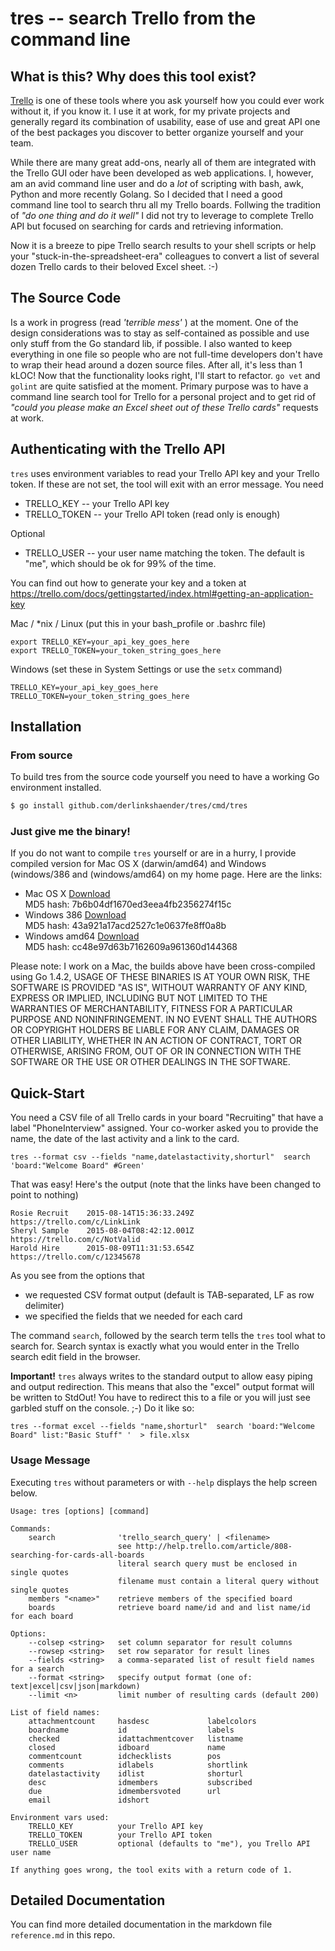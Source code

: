 
# tres -- search Trello from the command line

## What is this? Why does this tool exist?

[Trello](http://www.trello.com) is one of these tools where you ask yourself how you could ever work without it, if you know it.
I use it at work, for my private projects and generally regard its combination of usability, ease of use and great API one
of the best packages you discover to better organize yourself and your team.

While there are many great add-ons, nearly all of them are integrated with the Trello GUI oder have been developed as web applications.
I, however, am an avid command line user and do a *lot* of scripting with bash, awk, Python and more recently Golang. So I decided
that I need a good command line tool to search thru all my Trello boards. Follwing the tradition of _"do one thing and do it well"_
I did not try to leverage to complete Trello API but focused on searching for cards and retrieving information.

Now it is a breeze to pipe Trello search results to your shell scripts or help your "stuck-in-the-spreadsheet-era" colleagues
to convert a list of several dozen Trello cards to their beloved Excel sheet. :-)

## The Source Code

Is a work in progress (read _'terrible mess'_ <g>) at the moment. One of the design considerations was to stay as self-contained as possible and use
only stuff from the Go standard lib, if possible. I also wanted to keep everything in one file so people who are not
full-time developers don't have to wrap their head around a dozen source files. After all, it's less than 1 kLOC!
Now that the functionality looks right, I'll start to refactor. `go vet` and `golint` are quite satisfied at the moment.
Primary purpose was to have a command line search tool for Trello for a personal project and to get rid of _"could you please
make an Excel sheet out of these Trello cards"_ requests at work.

## Authenticating with the Trello API

`tres` uses environment variables to read your Trello API key and your Trello token. If these are not set, the tool
will exit with an error message. You need

 * TRELLO_KEY -- your Trello API key
 * TRELLO_TOKEN -- your Trello API token (read only is enough)

Optional

 * TRELLO_USER -- your user name matching the token. The default is "me", which should be ok for 99% of the time.

You can find out how to generate your key and a token at https://trello.com/docs/gettingstarted/index.html#getting-an-application-key

Mac / *nix / Linux (put this in your bash_profile or .bashrc file)

    export TRELLO_KEY=your_api_key_goes_here
    export TRELLO_TOKEN=your_token_string_goes_here

Windows (set these in System Settings or use the `setx` command)

    TRELLO_KEY=your_api_key_goes_here
    TRELLO_TOKEN=your_token_string_goes_here

## Installation

### From source

To build tres from the source code yourself you need to have a working Go environment installed.

```bash
$ go install github.com/derlinkshaender/tres/cmd/tres
```

### Just give me the binary!

If you do not want to compile `tres` yourself or are in a hurry,
I provide compiled version for Mac OS X (darwin/amd64) and Windows (windows/386 and (windows/amd64) on my home page.
Here are the links:

 * Mac OS X [Download](http://www.arminhanisch.de/downloads/tres/macosx.zip)<br>
   MD5 hash: 7b6b04df1670ed3eea4fb2356274f15c
 * Windows 386 [Download](http://www.arminhanisch.de/downloads/tres/win32.zip)<br>
   MD5 hash: 43a921a17acd2527c1e0637fe8ff0a8b
 * Windows amd64 [Download](http://www.arminhanisch.de/downloads/tres/win64.zip)<br>
   MD5 hash: cc48e97d63b7162609a961360d144368

Please note: I work on a Mac, the builds above have been cross-compiled using Go 1.4.2,
USAGE OF THESE BINARIES IS AT YOUR OWN RISK, THE SOFTWARE IS PROVIDED "AS IS",
WITHOUT WARRANTY OF ANY KIND, EXPRESS OR IMPLIED, INCLUDING BUT NOT LIMITED TO
THE WARRANTIES OF MERCHANTABILITY, FITNESS FOR A PARTICULAR PURPOSE AND NONINFRINGEMENT.
IN NO EVENT SHALL THE AUTHORS OR COPYRIGHT HOLDERS BE LIABLE FOR ANY CLAIM, DAMAGES
OR OTHER LIABILITY, WHETHER IN AN ACTION OF CONTRACT, TORT OR OTHERWISE, ARISING FROM,
OUT OF OR IN CONNECTION WITH THE SOFTWARE OR THE USE OR OTHER DEALINGS IN THE SOFTWARE.

## Quick-Start

You need a CSV file of all Trello cards in your board "Recruiting" that have a label "PhoneInterview" assigned. Your  co-worker
asked you to provide the name, the date of the last activity and a link to the card.

    tres --format csv --fields "name,datelastactivity,shorturl"  search 'board:"Welcome Board" #Green'

That was easy! Here's the output (note that the links have been changed to point to nothing)

    Rosie Recruit    2015-08-14T15:36:33.249Z    https://trello.com/c/LinkLink
    Sheryl Sample    2015-08-04T08:42:12.001Z    https://trello.com/c/NotValid
    Harold Hire      2015-08-09T11:31:53.654Z    https://trello.com/c/12345678

As you see from the options that

 * we requested CSV format output (default is TAB-separated, LF as row delimiter)
 * we specified the fields that we needed for each card

The command `search`, followed by the search term tells the `tres` tool what to search for.
Search syntax is exactly what you would enter in the Trello search edit field in the browser.

**Important!** `tres` always writes to the standard output to allow easy piping and output redirection.
This means that also the "excel" output format will be written to StdOut! You have to redirect this
to a file or you will just see garbled stuff on the console. ;-) Do it like so:

    tres --format excel --fields "name,shorturl"  search 'board:"Welcome Board" list:"Basic Stuff" '  > file.xlsx


### Usage Message

Executing `tres` without parameters or with `--help` displays the help screen below.


    Usage: tres [options] [command]

    Commands:
        search              'trello_search_query' | <filename>
                            see http://help.trello.com/article/808-searching-for-cards-all-boards
                            literal search query must be enclosed in single quotes
                            filename must contain a literal query without single quotes
        members "<name>"    retrieve members of the specified board
        boards              retrieve board name/id and and list name/id for each board

    Options:
        --colsep <string>   set column separator for result columns
        --rowsep <string>   set row separator for result lines
        --fields <string>   a comma-separated list of result field names for a search
        --format <string>   specify output format (one of: text|excel|csv|json|markdown)
        --limit <n>         limit number of resulting cards (default 200)

    List of field names:
        attachmentcount     hasdesc             labelcolors
        boardname           id                  labels
        checked             idattachmentcover   listname
        closed              idboard             name
        commentcount        idchecklists        pos
        comments            idlabels            shortlink
        datelastactivity    idlist              shorturl
        desc                idmembers           subscribed
        due                 idmembersvoted      url
        email               idshort

    Environment vars used:
        TRELLO_KEY          your Trello API key
        TRELLO_TOKEN        your Trello API token
        TRELLO_USER         optional (defaults to "me"), you Trello API user name

    If anything goes wrong, the tool exits with a return code of 1.


## Detailed Documentation

You can find more detailed documentation in the markdown file `reference.md` in this repo.

